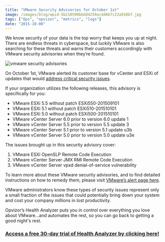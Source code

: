 ```yaml
---
title: "VMware Security Advisories for October 1st"
image: /images/blog/wpid-5b210590bbdd4259ac4d6b7c22a918bf.jpg
tags: ["Ops", "opvizor", "metrics", "logs"]
date: "2015-10-08"
---
```


We know security of your data is the top worry that keeps you up at night. There are endless threats in cyberspace, but luckily VMware is also searching for these threats and warns their customers accordingly with VMware security advisories when they’re found.

![vmware security advisories](/images/blog/wpid-5b210590bbdd4259ac4d6b7c22a918bf.jpg)

On October 1st, VMware alerted its customer base for vCenter and ESXi of updates that would [address critical security issues](http://www.vmware.com/security/advisories/VMSA-2015-0007.html).

If your organization utilizes the following releases, this advisory is specifically for you:

- VMware ESXi 5.5 without patch ESXi550-201509101
- VMware ESXi 5.1 without patch ESXi510-201510101
- VMware ESXi 5.0 without patch ESXi500-201510101
- VMware vCenter Server 6.0 prior to version 6.0 update 1
- VMware vCenter Server 5.5 prior to version 5.5 update 3
- VMware vCenter Server 5.1 prior to version 5.1 update u3b
- VMware vCenter Server 5.0 prior to version 5.0 update u3e

The issues brought up in this security advisory cover:

1. VMware ESXi OpenSLP Remote Code Execution
2. VMware vCenter Server JMX RMI Remote Code Execution
3. VMware vCenter Server vpxd denial-of-service vulnerability

To learn more about these VMware security advisories, and to find detailed instructions on how to remedy them, please visit [VMware’s alert page here](http://www.vmware.com/security/advisories/VMSA-2015-0007.html).

VMware administrators know these types of security issues represent only a small fraction of the issues that could potentially bring down your system and cost your company millions in lost productivity.

Opvizor’s Health Analyzer puts you in control over everything you love about VMware…and automates the rest, so you can go back to getting a good night's rest.

### [**Access a free 30-day trial of Health Analyzer by clicking here!**](http://try.opvizor.com/health-analyzer/)
